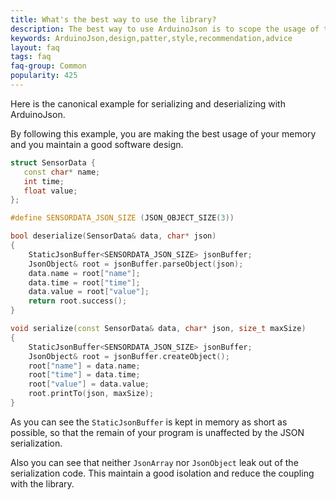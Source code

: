 ```yaml
---
title: What's the best way to use the library?
description: The best way to use ArduinoJson is to scope the usage of the library to functions dedicated to the serialization
keywords: ArduinoJson,design,patter,style,recommendation,advice
layout: faq
tags: faq
faq-group: Common
popularity: 425
---
```


Here is the canonical example for serializing and deserializing with ArduinoJson.

By following this example, you are making the best usage of your memory and you maintain a good software design.

```c++
struct SensorData {
   const char* name;
   int time;
   float value;
};

#define SENSORDATA_JSON_SIZE (JSON_OBJECT_SIZE(3))

bool deserialize(SensorData& data, char* json)
{
    StaticJsonBuffer<SENSORDATA_JSON_SIZE> jsonBuffer;
    JsonObject& root = jsonBuffer.parseObject(json);
    data.name = root["name"];
    data.time = root["time"];
    data.value = root["value"];
    return root.success();
}

void serialize(const SensorData& data, char* json, size_t maxSize)
{
    StaticJsonBuffer<SENSORDATA_JSON_SIZE> jsonBuffer;
    JsonObject& root = jsonBuffer.createObject();
    root["name"] = data.name;
    root["time"] = data.time;
    root["value"] = data.value;
    root.printTo(json, maxSize);
}
```

As you can see the `StaticJsonBuffer` is kept in memory as short as possible, so that the remain of your program is unaffected by the JSON serialization.

Also you can see that neither `JsonArray` nor `JsonObject` leak out of the serialization code. This maintain a good isolation and reduce the coupling with the library.
